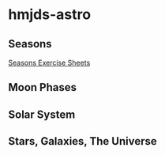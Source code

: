 # hmjds-astro

## Seasons
  [Seasons Exercise Sheets](Seasons%20Exercise%20Sheets.docx)

## Moon Phases
## Solar System
## Stars, Galaxies, The Universe
